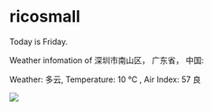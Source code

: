 # ricosmall

Today is Friday.

Weather infomation of 深圳市南山区， 广东省， 中国: 

Weather: 多云, Temperature: 10 ℃ , Air Index: 57 良

<img src="https://github-readme-stats.vercel.app/api?username=ricosmall&show_icons=true" />
